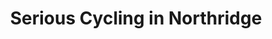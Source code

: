 ---
title: "Serious Cycling in Northridge"
url: /northridge/serious-cycling-in-northridge/
shop: Fahrrad
---